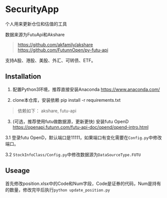 # SecurityApp

个人用来更新仓位和估值的工具

数据来源为FutuApi和Akshare 
> <https://github.com/akfamily/akshare>
> <https://github.com/FutunnOpen/py-futu-api>

支持A股、港股、美股、外汇、可转债、ETF。

## Installation

1. 配置Python3环境，推荐直接安装Anaconda <https://www.anaconda.com/>

2. clone本仓库，安装依赖 pip install -r requirements.txt
> 依赖如下：
> akshare, futu-api

3. (可选，推荐使用futu做数据源，更新更快) 安装futu OpenD https://openapi.futunn.com/futu-api-doc/opend/opend-intro.html

3.1 登录futu OpenD，默认端口是11111，如果端口有变化需要在`Config.py`中修改端口。

3.2 `StockInfoClass/Config.py`中修改数据源为`DataSourceType.FUTU`

## Useage

首先修改position.xlsx中的Code和Num字段，Code是证券的代码，Num是持有的数量，修改完毕后执行`python update_position.py`

